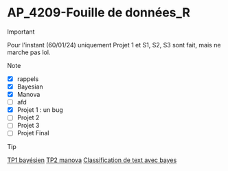 # AP_4209-Fouille de données_R

> [!IMPORTANT]  
> Pour l'instant (60/01/24) uniquement Projet 1 et S1, S2, S3 sont fait, mais ne marche pas lol. 




> [!NOTE]  
> - [x] rappels 
> - [x] Bayesian
> - [x] Manova
> - [ ] afd
> - [X] Projet 1 : un bug
> - [ ] Projet 2
> - [ ] Projet 3
> - [ ] Projet Final

> [!TIP]
> [TP1 bayésien](https://rpubs.com/learstudio/988959) 
> [TP2 manova](https://rpubs.com/learstudio/988960)
> [Classification de text avec bayes](https://rpubs.com/drshah96/629986)